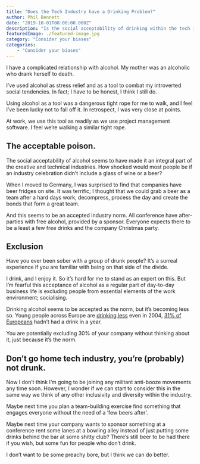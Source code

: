 ```yaml
---
title: "Does the Tech Industry have a Drinking Problem?"
author: Phil Bennett
date: "2019-10-01T08:00:00.000Z"
description: "Is the social acceptability of drinking within the tech industry causing us an exclusion problem?"
featuredImage: ./featured-image.jpg
category: "Consider your biases"
categories: 
    - "Consider your biases" 
---
```

I have a complicated relationship with alcohol. My mother was an alcoholic who drank herself to death.

I’ve used alcohol as stress relief and as a tool to combat my introverted social tendencies. In fact; I have to be honest, I think I still do. 

Using alcohol as a tool was a dangerous tight rope for me to walk, and I feel I’ve been lucky not to fall off it. In retrospect, I was very close at points. 

At work, we use this tool as readily as we use project management software. I feel we’re walking a similar tight rope. 

## The acceptable poison. 
The social acceptability of alcohol seems to have made it an integral part of the creative and technical industries. How shocked would most people be if an industry celebration didn’t include a glass of wine or a beer? 

When I moved to Germany, I was surprised to find that companies have beer fridges on site. It was terrific; I thought that we could grab a beer as a team after a hard days work, decompress, process the day and create the bonds that form a great team. 

And this seems to be an accepted industry norm. All conference have after-parties with free alcohol, provided by a sponsor. Everyone expects there to be a least a few free drinks and the company Christmas party. 

## Exclusion
Have you ever been sober with a group of drunk people? It’s a surreal experience if you are familiar with being on that side of the divide. 

I drink, and I enjoy it. So it’s hard for me to stand as an expert on this. But I’m fearful this acceptance of alcohol as a regular part of day-to-day business life is excluding people from essential elements of the work environment; socialising.

Drinking alcohol seems to be accepted as the norm, but it’s becoming less so. Young people across Europe are [drinking less](http://www.euro.who.int/__data/assets/pdf_file/0013/402205/ACHP_FS_UnitedKingdom.pdf) even in 2004, [31% of Europeans](http://www.add-resources.org/half-the-worlds-adults-do-not-drink-alcohol-what-should-the-policy-implications-be.5325474-315773.html) hadn’t had a drink in a year. 

You are potentially excluding 30% of your company without thinking about it, just because it’s the norm.

## Don’t go home tech industry, you’re (probably) not drunk. 
Now I don’t think I’m going to be joining any militant anti-booze movements any time soon. However, I wonder if we can start to consider this in the same way we think of any other inclusivity and diversity within the industry. 

Maybe next time you plan a team-building exercise find something that engages everyone without the need of a ‘few beers after’. 

Maybe next time your company wants to sponsor something at a conference rent some lanes at a bowling alley instead of just putting some drinks behind the bar at some shitty club? There’s still beer to be had there if you wish, but some fun for people who don’t drink. 

 I don’t want to be some preachy bore, but I think we can do better.